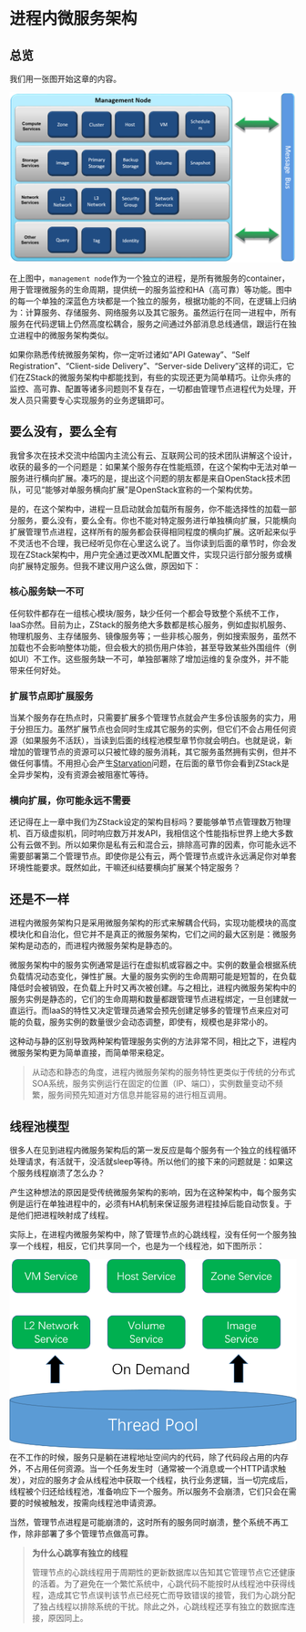 # 进程内微服务架构
## 总览

我们用一张图开始这章的内容。

![进程内微服务架构](inprocess-microservices.png)

在上图中，`management node`作为一个独立的进程，是所有微服务的container，用于管理微服务的生命周期，提供统一的服务监控和HA（高可靠）等功能。图中的每一个单独的深蓝色方块都是一个独立的服务，根据功能的不同，在逻辑上归纳为：计算服务、存储服务、网络服务以及其它服务。虽然运行在同一进程中，所有服务在代码逻辑上仍然高度松耦合，服务之间通过外部消息总线通信，跟运行在独立进程中的微服务架构类似。

如果你熟悉传统微服务架构，你一定听过诸如“API Gateway”、“Self Registration”、“Client-side Delivery”、“Server-side Delivery”这样的词汇，它们在ZStack的微服务架构中都能找到，有些的实现还更为简单精巧。让你头疼的监控、高可靠、配置等诸多问题则不复存在，一切都由管理节点进程代为处理，开发人员只需要专心实现服务的业务逻辑即可。

## 要么没有，要么全有

我曾多次在技术交流中给国内主流公有云、互联网公司的技术团队讲解这个设计，收获的最多的一个问题是：如果某个服务存在性能瓶颈，在这个架构中无法对单一服务进行横向扩展。凑巧的是，提出这个问题的朋友都是来自OpenStack技术团队，可见“能够对单服务横向扩展”是OpenStack宣称的一个架构优势。

是的，在这个架构中，进程一旦启动就会加载所有服务，你不能选择性的加载一部分服务，要么没有，要么全有。你也不能对特定服务进行单独横向扩展，只能横向扩展管理节点进程，这样所有的服务都会获得相同程度的横向扩展。这听起来似乎不灵活也不合理，我已经听见你在心里这么说了。当你读到后面的章节时，你会发现在ZStack架构中，用户完全通过更改XML配置文件，实现只运行部分服务或横向扩展特定服务。但我不建议用户这么做，原因如下：

### 核心服务缺一不可

任何软件都存在一组核心模块/服务，缺少任何一个都会导致整个系统不工作，IaaS亦然。目前为止，ZStack的服务绝大多数都是核心服务，例如虚拟机服务、物理机服务、主存储服务、镜像服务等；一些非核心服务，例如搜索服务，虽然不加载也不会影响整体功能，但会极大的损伤用户体验，甚至导致某些外围组件（例如UI）不工作。这些服务缺一不可，单独部署除了增加运维的复杂度外，并不能带来任何好处。

### 扩展节点即扩展服务

当某个服务存在热点时，只需要扩展多个管理节点就会产生多份该服务的实力，用于分担压力。虽然扩展节点也会同时生成其它服务的实例，但它们不会占用任何资源（如果服务不活跃），当读到后面的线程池模型章节你就会明白。也就是说，新增加的管理节点的资源可以只被忙碌的服务消耗，其它服务虽然拥有实例，但并不做任何事情。不用担心会产生[Starvation](https://en.wikipedia.org/wiki/Starvation_(computer_science))问题，在后面的章节你会看到ZStack是全异步架构，没有资源会被阻塞忙等待。

### 横向扩展，你可能永远不需要

还记得在上一章中我们为ZStack设定的架构目标吗？要能够单节点管理数万物理机、百万级虚拟机，同时响应数万并发API，我相信这个性能指标世界上绝大多数公有云做不到。所以如果你是私有云和混合云，排除高可靠的因素，你可能永远不需要部署第二个管理节点。即使你是公有云，两个管理节点或许永远满足你对单套环境性能要求。既然如此，干嘛还纠结要横向扩展某个特定服务？

## 还是不一样

进程内微服务架构只是采用微服务架构的形式来解耦合代码，实现功能模块的高度模块化和自治化，但它并不是真正的微服务架构，它们之间的最大区别是：微服务架构是动态的，而进程内微服务架构是静态的。

微服务架构中的服务实例通常是运行在虚拟机或容器之中。实例的数量会根据系统负载情况动态变化，弹性扩展。大量的服务实例的生命周期可能是短暂的，在负载降低时会被销毁，在负载上升时又再次被创建。与之相比，进程内微服务架构中的服务实例是静态的，它们的生命周期和数量都跟管理节点进程绑定，一旦创建就一直运行。而IaaS的特性又决定管理员通常会预先创建足够多的管理节点来应对可能的负载，服务实例的数量很少会动态调整，即使有，规模也是非常小的。

这种动与静的区别导致两种架构管理服务实例的方法非常不同，相比之下，进程内微服务架构更为简单直接，而简单带来稳定。

>从动态和静态的角度，进程内微服务架构的服务特性更类似于传统的分布式SOA系统，服务实例运行在固定的位置（IP、端口），实例数量变动不频繁，服务间预先知道对方信息并能容易的进行相互调用。

## 线程池模型

很多人在见到进程内微服务架构后的第一发反应是每个服务有一个独立的线程循环处理请求，有活就干，没活就sleep等待。所以他们的接下来的问题就是：如果这个服务线程崩溃了怎么办？

产生这种想法的原因是受传统微服务架构的影响，因为在这种架构中，每个服务实例是运行在单独进程中的，必须有HA机制来保证服务进程挂掉后能自动恢复。于是他们把进程映射成了线程。

实际上，在进程内微服务架构中，除了管理节点的心跳线程，没有任何一个服务独享一个线程，相反，它们共享同一个，也是为一个线程池，如下图所示：

![](threadpool.png)
在不工作的时候，服务只是躺在进程地址空间内的代码，除了代码段占用的内存外，不占用任何资源。当一个任务发生时（通常被一个消息或一个HTTP请求触发），对应的服务才会从线程池中获取一个线程，执行业务逻辑，当一切完成后，线程被个归还给线程池，准备响应下一个服务。所以服务不会崩溃，它们只会在需要的时候被触发，按需向线程池申请资源。

当然，管理节点进程是可能崩溃的，这时所有的服务同时崩溃，整个系统不再工作，除非部署了多个管理节点做高可靠。

>**为什么心跳享有独立的线程**
>
>管理节点的心跳线程用于周期性的更新数据库以告知其它管理节点它还健康的活着。为了避免在一个繁忙系统中，心跳代码不能按时从线程池中获得线程，造成其它节点误判该节点已经死亡而导致错误的接管，我们为心跳分配了独占线程以排除系统的干扰。除此之外，心跳线程还享有独立的数据库连接，原因同上。